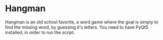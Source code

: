 # Hangman
Hangman is an old school favorite, a word game where the goal is simply to find the missing word, by guessing it's letters.
You need to have PyQt5 installed, in order to run the script.

